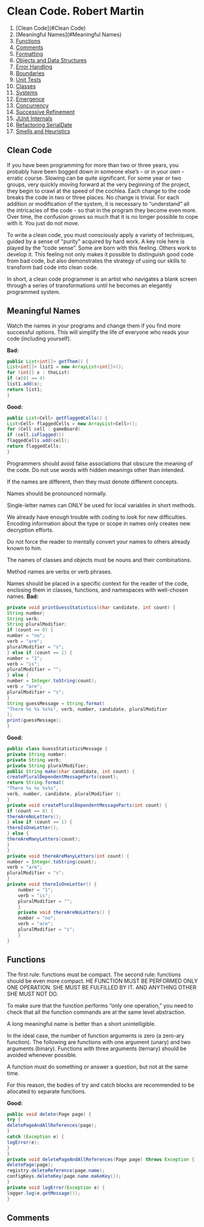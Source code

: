Clean Code. Robert Martin
===========================

 1. [Clean Code](#Clean Code)
 2. [Meaningful Names](#Meaningful Names)
 3. [Functions](#Functions)
 4. [Comments](#Comments)
 5. [Formatting]()
 6. [Objects and Data Structures]()
 7. [Error Handling]()
 8. [Boundaries]()
 9. [Unit Tests]()
 10. [Classes]()
 11. [Systems]()
 12. [Emergence]()
 13. [Concurrency]()
 14. [Successive Refinement]()
 15. [JUnit Internals]()
 16. [Refactoring SerialDate]()
 17. [Smells and Heuristics]()
  
  
  ## **Clean Code**
  
  If you have been programming for more than two or three years, you probably have been bogged down in someone 
  else’s - or in your own - erratic course. Slowing can be quite significant. For some year or two groups, very quickly
  moving forward at the very beginning of the project, they begin to crawl at the speed of the cochlea. Each change to 
  the code breaks the code in two or three places. No change is trivial. For each addition or modification of the 
  system, it is necessary to “understand” all the intricacies of the code - so that in the program they become even 
  more. Over time, the confusion grows so much that it is no longer possible to cope with it. You just do not move.
  
  To write a clean code, you must consciously apply a variety of techniques, guided by a sense of "purity" acquired by 
  hard work. A key role here is played by the “code sense”. Some are born with this feeling. Others work to develop it. 
  This feeling not only makes it possible to distinguish good code from bad code, but also demonstrates the strategy of 
  using our skills to transform bad code into clean code.
  
  In short, a clean code programmer is an artist who navigates a blank screen through a series of transformations until 
  he becomes an elegantly programmed system.
  
  
  ## **Meaningful Names**
  
  Watch the names in your programs and change them if you find more successful options. This will simplify the life of 
  everyone who reads your code (including yourself).
  
  **Bad:**
  ```java
  public List<int[]> getThem() {
  List<int[]> list1 = new ArrayList<int[]>();
  for (int[] x : theList)
  if (x[0] == 4)
  list1.add(x);
  return list1;
  }
  ```
  
  **Good:**
  ```java
  public List<Cell> getFlaggedCells() {
  List<Cell> flaggedCells = new ArrayList<Cell>();
  for (Cell cell : gameBoard)
  if (cell.isFlagged())
  flaggedCells.add(cell);
  return flaggedCells;
  }
  ```
  
  Programmers should avoid false associations that obscure the meaning of the code. Do not use words with hidden 
  meanings other than intended.
  
  If the names are different, then they must denote different concepts.
  
  Names should be pronounced normally.
  
  Single-letter names can ONLY be used for local variables in short methods.
  
  We already have enough trouble with coding to look for new difficulties. Encoding information about the type or scope 
  in names only creates new decryption efforts.
  
  Do not force the reader to mentally convert your names to others already known to him.
  
  The names of classes and objects must be nouns and their combinations.
  
  Method names are verbs or verb phrases.
  
  Names should be placed in a specific context for the reader of the code, enclosing them in classes, functions, and 
  namespaces with well-chosen names.
  **Bad:**
  ```java
  private void printGuessStatistics(char candidate, int count) {
  String number;
  String verb;
  String pluralModifier;
  if (count == 0) {
  number = "no";
  verb = "are";
  pluralModifier = "s";
  } else if (count == 1) {
  number = "1";
  verb = "is";
  pluralModifier = "";
  } else {
  number = Integer.toString(count);
  verb = "are";
  pluralModifier = "s";
  }
  String guessMessage = String.format(
  "There %s %s %s%s", verb, number, candidate, pluralModifier
  );
  print(guessMessage);
  }
  ```
  
  **Good:**
  ```java
  public class GuessStatisticsMessage {
  private String number;
  private String verb;
  private String pluralModifier;
  public String make(char candidate, int count) {
  createPluralDependentMessageParts(count);
  return String.format(
  "There %s %s %s%s",
  verb, number, candidate, pluralModifier );
  }
  private void createPluralDependentMessageParts(int count) {
  if (count == 0) {
  thereAreNoLetters();
  } else if (count == 1) {
  thereIsOneLetter();
  } else {
  thereAreManyLetters(count);
  }
  }
  private void thereAreManyLetters(int count) {
  number = Integer.toString(count);
  verb = "are";
  pluralModifier = "s";
  }
  private void thereIsOneLetter() {
      number = "1";
      verb = "is";
      pluralModifier = "";
      }
      private void thereAreNoLetters() {
      number = "no";
      verb = "are";
      pluralModifier = "s";
      }
  }
  ```
  
  ## **Functions**
  
  The first rule: functions must be compact. The second rule: functions should be even more compact.
  HE FUNCTION MUST BE PERFORMED ONLY ONE OPERATION. SHE MUST BE FULFILLED BY IT. AND ANYTHING OTHER SHE MUST NOT DO.
  
  To make sure that the function performs “only one operation,” you need to check that all the function commands are at 
  the same level abstraction.
  
  A long meaningful name is better than a short unintelligible.
  
  In the ideal case, the number of function arguments is zero (a zero-ary function). The following are functions with 
  one argument (unary) and two arguments (binary). Functions with three arguments (ternary) should be avoided whenever 
  possible.
  
  A function must do something or answer a question, but not at the same time.
  
  For this reason, the bodies of try and catch blocks are recommended to be allocated to separate functions.
  
  **Good:**
  ```java
  public void delete(Page page) {
  try {
  deletePageAndAllReferences(page);
  }
  catch (Exception e) {
  logError(e);
  }
  }
  private void deletePageAndAllReferences(Page page) throws Exception {
  deletePage(page);
  registry.deleteReference(page.name);
  configKeys.deleteKey(page.name.makeKey());
  }
  private void logError(Exception e) {
  logger.log(e.getMessage());
  }
  ```
  
  ## **Comments**